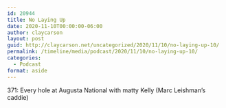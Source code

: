 ```yaml
---
id: 20944
title: No Laying Up
date: 2020-11-10T00:00:00-06:00
author: claycarson
layout: post
guid: http://claycarson.net/uncategorized/2020/11/10/no-laying-up-10/
permalink: /timeline/media/podcast/2020/11/10/no-laying-up-10/
categories:
  - Podcast
format: aside
---
```

<div class="media-details">371: Every hole at Augusta National with matty Kelly (Marc Leishman’s caddie)</div>

<div class="media-creator"></div>

<div class="media-rating"></div>